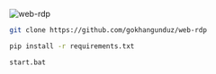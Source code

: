 ![web-rdp](./docs/assets/intro.gif)

```bash
git clone https://github.com/gokhangunduz/web-rdp
```

```bash
pip install -r requirements.txt
```

```bash
start.bat
```
